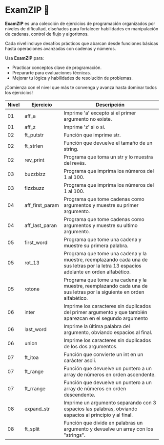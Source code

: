 # ExamZIP 🎯

**ExamZIP** es una colección de ejercicios de programación organizados por niveles de dificultad, diseñados para fortalecer habilidades en manipulación de cadenas, control de flujo y algoritmos. 

Cada nivel incluye desafíos prácticos que abarcan desde funciones básicas hasta operaciones avanzadas con cadenas y números.

Usa **ExamZIP** para:

- Practicar conceptos clave de programación.
- Prepararte para evaluaciones técnicas.
- Mejorar tu lógica y habilidades de resolución de problemas.

¡Comienza con el nivel que más te convenga y avanza hasta dominar todos los ejercicios!

| Nivel | Ejercicio | Descripción |
|---|---|---|
| 01 | aff_a | Imprime 'a' excepto si el primer argumento no existe. |
| 01 | aff_z | Imprime 'z' si o si. |
| 02 | ft_putstr | Función que imprime str. |
| 02 | ft_strlen | Función que devuelve el tamaño de un string. |
| 02 | rev_print | Programa que toma un str y lo muestra del revés. |
| 03 | buzzbizz | Programa que imprima los números del 1 al 100. |
| 03 | fizzbuzz | Programa que imprima los números del 1 al 100. |
| 04 | aff_first_param | Programa que tome cadenas como argumentos y muestre su primer argumento. |
| 04 | aff_last_paran | Programa que tome cadenas como argumentos y muestre su ultimo argumento. |
| 05 | first_word | Programa que tome una cadena y muestre su primera palabra. |
| 05 | rot_13 | Programa que tome una cadena y la muestre, reemplazando cada una de sus letras por la letra 13 espacios adelante en orden alfabético. |
| 05 | rotone | Programa que tome una cadena y la muestre, reemplazando cada una de sus letras por la siguiente en orden alfabético.
| 06 | inter | Imprime los caracteres sin duplicados del primer argumento y que también aparezcan en el segundo argumento |
| 06 | last_word | Imprime la última palabra del argumento, obviando espacios al final. |
| 06 | union | Imprime los caracteres sin duplicados de los dos argumentos. |
| 07 | ft_itoa | Función que convierte un int en un carácter ascii. |
| 07 | ft_range | Función que devuelve un puntero a un array de números en orden ascendente. |
| 07 | ft_rrange | Función que devuelve un puntero a un array de números en orden descendente. |
| 08 | expand_str | Imprime un argumento separando con 3 espacios las palabras, obviando espacios al principio y al final. |
| 08 | ft_split | Función que divide en palabras un argumento y devuelve un array con los "strings". |
